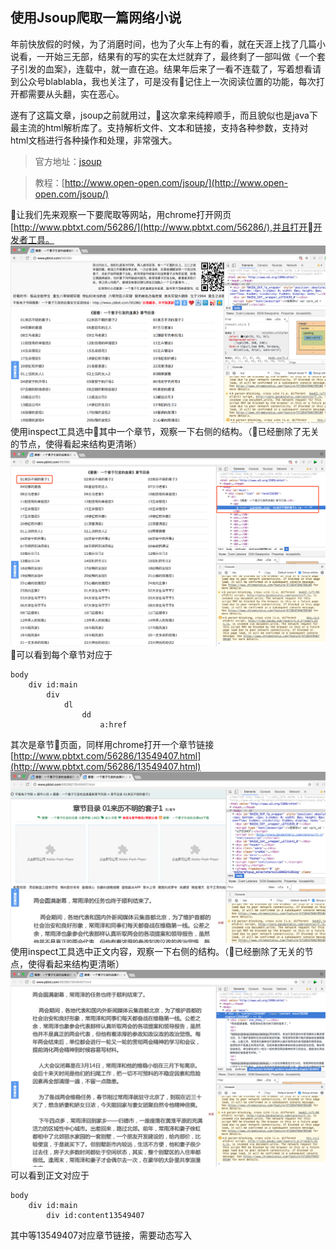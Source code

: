 ## 使用Jsoup爬取一篇网络小说

年前快放假的时候，为了消磨时间，也为了火车上有的看，就在天涯上找了几篇小说看，一开始三无部，结果有的写的实在太烂就弃了，最终剩了一部叫做《一个套子引发的血案》，连载中，就一直在追。结果年后来了一看不连载了，写着想看请到公众号blablabla，我也关注了，可是没有记住上一次阅读位置的功能，每次打开都需要从头翻，实在恶心。

遂有了这篇文章，jsoup之前就用过，这次拿来纯粹顺手，而且貌似也是java下最主流的html解析库了。支持解析文件、文本和链接，支持各种参数，支持对html文档进行各种操作和处理，非常强大。

>官方地址：[jsoup](https://jsoup.org)

>教程：[http://www.open-open.com/jsoup/](http://www.open-open.com/jsoup/)

让我们先来观察一下要爬取等网站，用chrome打开网页[http://www.pbtxt.com/56286/](http://www.pbtxt.com/56286/),并且打开开发者工具。
![img1](jsoup/static/img/img1.png)
使用inspect工具选中其中一个章节，观察一下右侧的结构。（已经删除了无关的节点，使得看起来结构更清晰）
![img2](jsoup/static/img/img2.png)
可以看到每个章节对应于
```
body
    div id:main
        div
            dl
                dd
                    a:href
```
其次是章节页面，同样用chrome打开一个章节链接[http://www.pbtxt.com/56286/13549407.html](http://www.pbtxt.com/56286/13549407.html)
![img3](jsoup/static/img/img3.png)
使用inspect工具选中正文内容，观察一下右侧的结构。（已经删除了无关的节点，使得看起来结构更清晰）
![img4](jsoup/static/img/img4.png)
可以看到正文对应于
```
body
    div id:main
        div id:content13549407
```
其中等13549407对应章节链接，需要动态写入